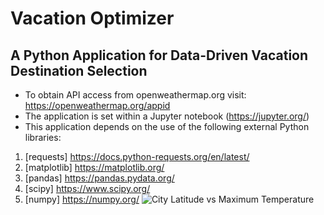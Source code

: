 # Vacation Optimizer
## A Python Application for Data-Driven Vacation Destination Selection
* To obtain API access from openweathermap.org visit: https://openweathermap.org/appid
* The application is set within a Jupyter notebook (https://jupyter.org/)
* This application depends on the use of the following external Python libraries:
1. [requests] https://docs.python-requests.org/en/latest/ 
2. [matplotlib] https://matplotlib.org/ 
3. [pandas] https://pandas.pydata.org/
4. [scipy] https://www.scipy.org/ 
5. [numpy] https://numpy.org/
![City Latitude vs  Maximum Temperature](https://user-images.githubusercontent.com/79673051/135016496-6cdd4986-f968-4a8d-a835-61d240ddeb2a.png)
